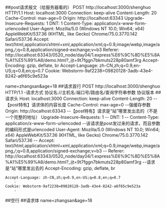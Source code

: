 ##post请求报文（给服务器看的）
POST http://localhost:3000/shenghuo HTTP/1.1
Host: localhost:3000
Connection: keep-alive
Content-Length: 20
Cache-Control: max-age=0
Origin: http://localhost:63343
Upgrade-Insecure-Requests: 1
DNT: 1
Content-Type: application/x-www-form-urlencoded
User-Agent: Mozilla/5.0 (Windows NT 10.0; Win64; x64) AppleWebKit/537.36 (KHTML, like Gecko) Chrome/75.0.3770.142 Safari/537.36
Accept: text/html,application/xhtml+xml,application/xml;q=0.9,image/webp,image/apng,*/*;q=0.8,application/signed-exchange;v=b3
Referer: http://localhost:63343/0520_node/day04/1.express%E6%9C%8D%E5%8A%A1%E5%99%A8/demo.html?_ijt=9t7fggn7bkmuts228p80amf3rg
Accept-Encoding: gzip, deflate, br
Accept-Language: zh-CN,zh;q=0.9,en-US;q=0.8,en;q=0.7
Cookie: Webstorm-9af2238=09820128-3adb-43e4-8242-a6f65c9e523a

name=zhangsan&age=18
##请求首行
    POST http://localhost:3000/shenghuo HTTP/1.1
        -请求方式 协议名://主机名:端口号/路由名/查询字符串参数 协议版本
##请求头
    Host: localhost:3000
    Connection: keep-alive
    Content-Length: 20
        --【post特有】请求体的内容长度
    Cache-Control: max-age=0
        --强缓存参数
    Origin: http://localhost:63343
        --【post特有】请求是“站”哪里发出去的（不是一个完整的地址）
    Upgrade-Insecure-Requests: 1
        --
    DNT: 1
        --
    Content-Type: application/x-www-form-urlencoded
        --该请求是post发过来的请求，而且参数的编码形式是urlencoded
    User-Agent: Mozilla/5.0 (Windows NT 10.0; Win64; x64) AppleWebKit/537.36 (KHTML, like Gecko) Chrome/75.0.3770.142 Safari/537.36
        --
    Accept: text/html,application/xhtml+xml,application/xml;q=0.9,image/webp,image/apng,*/*;q=0.8,application/signed-exchange;v=b3
        --
    Referer: http://localhost:63343/0520_node/day04/1.express%E6%9C%8D%E5%8A%A1%E5%99%A8/demo.html?_ijt=9t7fggn7bkmuts228p80amf3rg
        --请求是“站”哪里发出去的
    Accept-Encoding: gzip, deflate, br
        
    Accept-Language: zh-CN,zh;q=0.9,en-US;q=0.8,en;q=0.7
        -
    Cookie: Webstorm-9af2238=09820128-3adb-43e4-8242-a6f65c9e523a
        -
##空行
##请求体
    name=zhangsan&age=18
